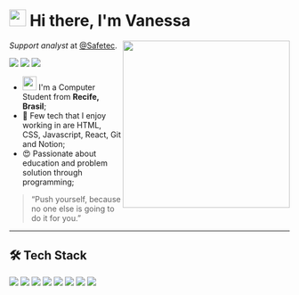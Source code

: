 
<h1><img src="https://emojis.slackmojis.com/emojis/images/1575409644/7248/baby-yoda-soup.gif?1575409644" width="30"/> Hi there, I'm Vanessa</h1>

<img align='right' src='https://i.pinimg.com/originals/82/c4/2f/82c42f96e262cd476f3dd378a6d70f2d.gif' width='300'>

*Support analyst* at [@Safetec](https://www.safetec.com.br).

<a href="https://www.linkedin.com/in/vanessa-oliveira-0642b01ba/"><img src="https://img.shields.io/badge/linkedin-0077B5.svg?style=for-the-badge&logo=linkedin&logoColor=white"></a>
<a href="https://instagram.com/heeyvans"><img src="https://img.shields.io/badge/instagram-E4405F.svg?style=for-the-badge&logo=instagram&logoColor=white"></a>
<a href="mailto:vanessa.cs.oliveira@gmail.com"><img src="https://img.shields.io/badge/e‑mail-D14836.svg?style=for-the-badge&logo=GMail&logoColor=white"></a>

<ul>
  <li> <img src="https://emojis.slackmojis.com/emojis/images/1472722300/1128/poke_pika_wink.png?1472722300" width="25" /> I'm a Computer Student from <b>Recife, <img src="https://image.flaticon.com/icons/svg/197/197386.svg" width="13"/> Brasil</b>;</li>
  <li>💾 Few tech that I enjoy working in are HTML, CSS, Javascript, React, Git and Notion;</li>
  <li>😍 Passionate about education and problem solution through programming;</li>
</ul>

> “Push yourself, because no one else is going to do it for you.”


---

## 🛠 Tech Stack

<p>
  <img src="https://img.shields.io/badge/javascript%20-%23323330.svg?&style=for-the-badge&logo=javascript&logoColor=%23F7DF1E"/>
<img src="https://img.shields.io/badge/html5%20-%2001021.svg?&color=E34F26&style=for-the-badge&logo=html5&logoColor=white"/>
<img src="https://img.shields.io/badge/css3%20-%2001021.svg?&color=1572B6&style=for-the-badge&logo=css3&logoColor=white"/>
  <img src="https://img.shields.io/badge/react%20-%2001021.svg?&color=61DAFB&style=for-the-badge&logo=react&logoColor=white"/>
   <img src="https://img.shields.io/badge/python%20-%2001021.svg?&color=3776AB&style=for-the-badge&logo=python&logoColor=white"/>
  <img src="https://img.shields.io/badge/trello%20-%2001021.svg?&color=0079BF&style=for-the-badge&logo=trello&logoColor=white"/>
  <img src="https://img.shields.io/badge/git%20-%23F05033.svg?&style=for-the-badge&logo=git&logoColor=white"/>
  <img src="https://img.shields.io/badge/github%20-%23121011.svg?&style=for-the-badge&logo=github&logoColor=white"/>
</p>
  
</p>


